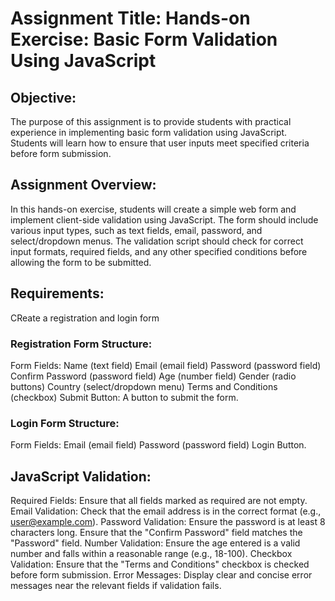 # Assignment Title: Hands-on Exercise: Basic Form Validation Using JavaScript

## Objective:
The purpose of this assignment is to provide students with practical experience in implementing basic form validation using JavaScript. Students will learn how to ensure that user inputs meet specified criteria before form submission.

## Assignment Overview:
In this hands-on exercise, students will create a simple web form and implement client-side validation using JavaScript. The form should include various input types, such as text fields, email, password, and select/dropdown menus. The validation script should check for correct input formats, required fields, and any other specified conditions before allowing the form to be submitted.

## Requirements:
CReate a registration and login form 

### Registration Form Structure:

Form Fields:
Name (text field)
Email (email field)
Password (password field)
Confirm Password (password field)
Age (number field)
Gender (radio buttons)
Country (select/dropdown menu)
Terms and Conditions (checkbox)
Submit Button: A button to submit the form.

### Login Form Structure:

Form Fields:
Email (email field)
Password (password field)
Login Button.

## JavaScript Validation:

Required Fields: Ensure that all fields marked as required are not empty.
Email Validation: Check that the email address is in the correct format (e.g., user@example.com).
Password Validation:
Ensure the password is at least 8 characters long.
Ensure that the "Confirm Password" field matches the "Password" field.
Number Validation: Ensure the age entered is a valid number and falls within a reasonable range (e.g., 18-100).
Checkbox Validation: Ensure that the "Terms and Conditions" checkbox is checked before form submission.
Error Messages: Display clear and concise error messages near the relevant fields if validation fails.